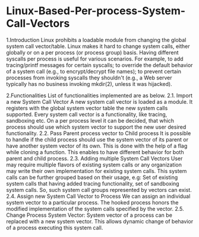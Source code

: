 # Linux-Based-Per-process-System-Call-Vectors
1.Introduction
Linux prohibits a loadable module from changing the global system call vector/table.  Linux makes it hard to change system calls, either globally or on a per process (or process group) basis.  Having different syscalls per process is useful for various scenarios.  For example, to add tracing/printf messages for certain syscalls; to override the default behavior of a system call (e.g., to encrypt/decrypt file names); to prevent certain processes from invoking syscalls they shouldn't (e.g., a Web server typically has no business invoking mkdir(2), unless it was hijacked).
	
2.Functionalities
List of functionalities implemented are as below.
2.1. Import a new System Call Vector
A new system call vector is loaded as a module. It registers with the global system vector table the new system calls supported. Every system call vector is a functionality, like tracing, sandboxing etc. On a per process level it can be decided, that which process should use which system vector to support the new user desired functionality.
2.2. Pass Parent process vector to Child process 
It is possible to handle if the child process should use the system vector of its parent or have another system vector of its own. This is done with the help of a flag while cloning a function. This enables to have different behavior for both parent and child process.
2.3. Adding multiple System Call Vectors
 User may require multiple flavors of existing system calls or any organization may write their own implementation for existing system calls. This system calls can be further grouped based on their usage, e.g: Set of existing system calls that having added tracing functionality, set of sandboxing system calls. So, such system call groups represented by vectors can exist.     
2.4. Assign new System Call Vector to Process
We can assign an individual system vector to a particular process. The hooked process honors the modified implementation of the system calls specified by the vector.
2.5. Change Process System Vector:
System vector of a process can be replaced with a new system vector. This allows dynamic change of behavior of a process executing this system call.
